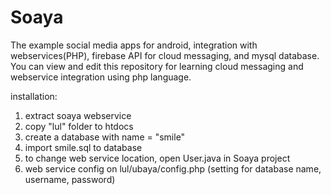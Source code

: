 # Soaya
The example social media apps for android, integration with webservices(PHP), firebase API for cloud messaging, and mysql database. You can view and edit this repository for learning cloud messaging and webservice integration using php language.

installation:

1. extract soaya webservice
2. copy "lul" folder to htdocs
3. create a database with name = "smile" 
4. import smile.sql to database
5. to change web service location, open User.java in Soaya project
6. web service config on lul/ubaya/config.php (setting for database name, username, password)



